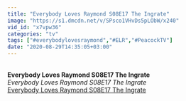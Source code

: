 ```yaml
---
title: "Everybody Loves Raymond S08E17 The Ingrate"
image: "https://s1.dmcdn.net/v/SPsco1VHvDs5pLObW/x240"
vid_id: "x7vpw36"
categories: "tv"
tags: ["#everybodylovesraymond","#ELR","#PeacockTV"]
date: "2020-08-29T14:35:05+03:00"
---
```

<br><b>Everybody Loves Raymond S08E17 The Ingrate</b><br> <i>Everybody Loves Raymond S08E17 The Ingrate</i><br> <u>Everybody Loves Raymond S08E17 The Ingrate</u>
